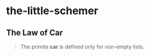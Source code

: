 # the-little-schemer

## The Law of Car

> The primite **car** is defined only for non-empty lists.

##
